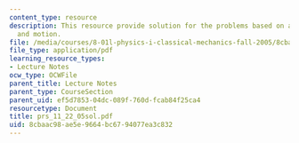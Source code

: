 ```yaml
---
content_type: resource
description: This resource provide solution for the problems based on acceleration
  and motion.
file: /media/courses/8-01l-physics-i-classical-mechanics-fall-2005/8cbaac98ae5e9664bc6794077ea3c832_prs_11_22_05sol.pdf
file_type: application/pdf
learning_resource_types:
- Lecture Notes
ocw_type: OCWFile
parent_title: Lecture Notes
parent_type: CourseSection
parent_uid: ef5d7853-04dc-089f-760d-fcab84f25ca4
resourcetype: Document
title: prs_11_22_05sol.pdf
uid: 8cbaac98-ae5e-9664-bc67-94077ea3c832
---
```

